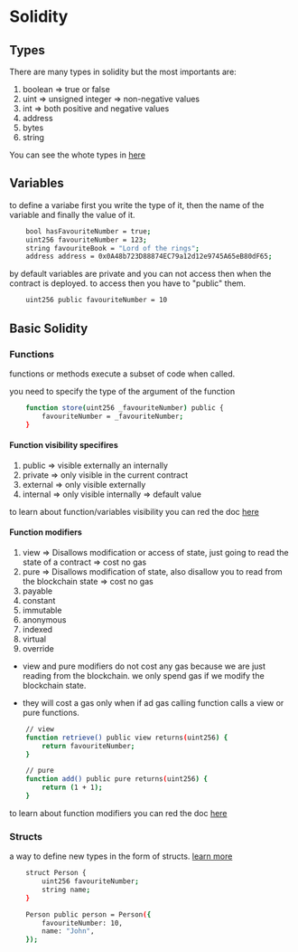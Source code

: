 # Solidity

## Types

There are many types in solidity but the most importants are:

1. boolean => true or false
2. uint => unsigned integer => non-negative values
3. int => both positive and negative values
4. address
5. bytes
6. string

You can see the whote types in [here](https://docs.soliditylang.org/en/v0.8.26/types.html)

## Variables

to define a variabe first you write the type of it, then the name of the variable and finally the value of it.

```bash
    bool hasFavouriteNumber = true;
    uint256 favouriteNumber = 123;
    string favouriteBook = "Lord of the rings";
    address address = 0x0A48b723D88874EC79a12d12e9745A65eB80dF65;
```

by default variables are private and you can not access then when the contract is deployed. to access then you have to "public" them.

```bash
    uint256 public favouriteNumber = 10
```

## Basic Solidity

### Functions

functions or methods execute a subset of code when called.

you need to specify the type of the argument of the function

```bash
    function store(uint256 _favouriteNumber) public {
        favouriteNumber = _favouriteNumber;
    }
```

#### Function visibility specifires

1. public => visible externally an internally
2. private => only visible in the current contract
3. external => only visible externally
4. internal => only visible internally => default value

to learn about function/variables visibility you can red the doc [here](https://docs.soliditylang.org/en/v0.8.26/cheatsheet.html#function-visibility-specifiers)

#### Function modifiers

1. view => Disallows modification or access of state, just going to read the state of a contract => cost no gas
2. pure => Disallows modification of state, also disallow you to read from the blockchain state => cost no gas
3. payable
4. constant
5. immutable
6. anonymous
7. indexed
8. virtual
9. override

-   view and pure modifiers do not cost any gas because we are just reading from the blockchain. we only spend gas if we modify the blockchain state.

-   they will cost a gas only when if ad gas calling function calls a view or pure functions.

```bash
    // view
    function retrieve() public view returns(uint256) {
        return favouriteNumber;
    }

    // pure
    function add() public pure returns(uint256) {
        return (1 + 1);
    }
```

to learn about function modifiers you can red the doc [here](https://docs.soliditylang.org/en/v0.8.26/cheatsheet.html#modifiers)

### Structs

a way to define new types in the form of structs. [learn more](https://docs.soliditylang.org/en/v0.8.26/types.html#structs)

```bash
    struct Person {
        uint256 favouriteNumber;
        string name;
    }

    Person public person = Person({
        favouriteNumber: 10,
        name: "John",
    });
```